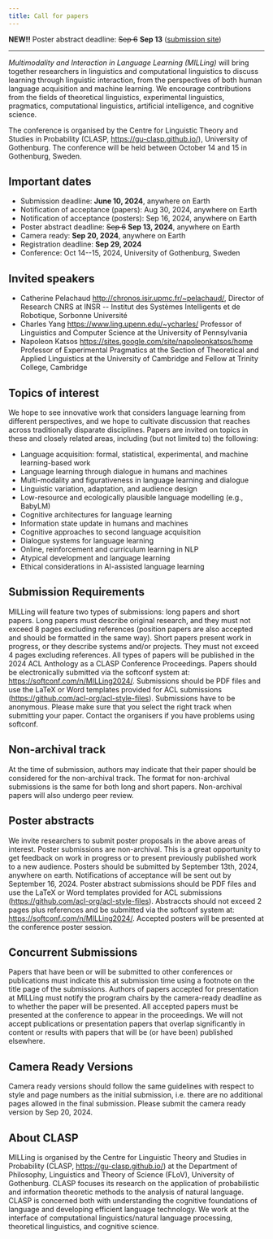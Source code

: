 ```yaml
---
title: Call for papers
---
```


<!-- EMAILS: REMEMBER TO ADD CONFERENCE TITLE AND CFP URL -->

**NEW!!** Poster abstract deadline: ~~Sep 6~~ **Sep 13** ([submission site](https://softconf.com/n/MILLing2024))

----------

*Multimodality and Interaction in Language Learning (MILLing)* will
bring together researchers in linguistics and computational
linguistics to discuss learning through linguistic interaction, from
the perspectives of both human language acquisition and machine
learning. We encourage contributions from the fields of theoretical linguistics, 
experimental linguistics, pragmatics, computational linguistics,
artificial intelligence, and cognitive science.

The conference is organised by the Centre for Linguistic Theory and
Studies in Probability (CLASP, <https://gu-clasp.github.io/>),
University of Gothenburg. The conference will be held between October
14 and 15 in Gothenburg, Sweden.

Important dates
----
- Submission deadline: **June 10, 2024**, anywhere on Earth
- Notification of acceptance (papers): Aug 30, 2024, anywhere on Earth
- Notification of acceptance (posters): Sep 16, 2024, anywhere on Earth
- Poster abstract deadline: ~~Sep 6~~ **Sep 13, 2024**, anywhere on Earth
- Camera ready: **Sep 20, 2024**, anywhere on Earth
- Registration deadline: **Sep 29, 2024**
- Conference: Oct 14--15, 2024, University of Gothenburg, Sweden

Invited speakers
----
- Catherine Pelachaud <http://chronos.isir.upmc.fr/~pelachaud/>, 
  Director of Research CNRS at INSR -- Institut des Systèmes Intelligents et de Robotique, 
  Sorbonne Université
- Charles Yang <https://www.ling.upenn.edu/~ycharles/> 
  Professor of Linguistics and Computer Science at the University of Pennsylvania
- Napoleon Katsos <https://sites.google.com/site/napoleonkatsos/home> 
  Professor of Experimental Pragmatics at the Section of Theoretical and Applied 
  Linguistics at the University of Cambridge and Fellow at Trinity College, Cambridge

Topics of interest
----
We hope to see innovative work that
considers language learning from different perspectives, and we hope
to cultivate discussion that reaches across traditionally disparate
disciplines. Papers are invited on topics in these and closely related
areas, including (but not limited to) the following:

- Language acquisition: formal, statistical, experimental, and machine learning-based work
- Language learning through dialogue in humans and machines
- Multi-modality and figurativeness in language learning and dialogue
- Linguistic variation, adaptation, and audience design
- Low-resource and ecologically plausible language modelling (e.g., BabyLM)
- Cognitive architectures for language learning
- Information state update in humans and machines
- Cognitive approaches to second language acquisition
- Dialogue systems for language learning
- Online, reinforcement and curriculum learning in NLP
- Atypical development and language learning 
- Ethical considerations in AI-assisted language learning

Submission Requirements
----
MILLing will feature two types of submissions: long papers and short
papers. Long papers must describe original research, and they must not
exceed 8 pages excluding references (position papers are also accepted
and should be formatted in the same way). Short papers present work in
progress, or they describe systems and/or projects. They must not
exceed 4 pages excluding references. All types of papers will be
published in the 2024 ACL Anthology as a CLASP Conference Proceedings.
Papers should be electronically submitted via the softconf system at:
<https://softconf.com/n/MILLing2024/>. Submissions should be PDF files
and use the LaTeX or Word templates provided for ACL submissions
(<https://github.com/acl-org/acl-style-files>). Submissions have to be
anonymous. Please make sure that you select the right track when
submitting your paper. Contact the organisers if you have problems
using softconf.

Non-archival track
----
At the time of submission, authors may indicate that their paper should be
considered for the non-archival track. The format for non-archival submissions
is the same for both long and short papers. Non-archival papers will also
undergo peer review. 

Poster abstracts
---

We invite researchers to submit poster proposals in the above areas of
interest. Poster submissions are non-archival. This is a great opportunity to
get feedback on work in progress or to present previously published work to a
new audience. Posters should be submitted by September 13th, 2024, anywhere on
earth. Notifications of acceptance will be sent out by September 16, 2024.
Poster abstract submissions should be PDF files and use the LaTeX or Word
templates provided for ACL submissions
(<https://github.com/acl-org/acl-style-files>). Abstraccts should not exceed 2
pages plus references and be submitted via the softconf system at:
<https://softconf.com/n/MILLing2024/>. Accepted posters will be presented at the
conference poster session.

Concurrent Submissions
----
Papers that have been or will be submitted to other conferences or
publications must indicate this at submission time using a footnote on
the title page of the submissions. Authors of papers accepted for
presentation at MILLing must notify the program chairs by the
camera-ready deadline as to whether the paper will be presented. All
accepted papers must be presented at the conference to appear in the
proceedings. We will not accept publications or presentation papers
that overlap significantly in content or results with papers that will
be (or have been) published elsewhere.

Camera Ready Versions
----
Camera ready versions should follow the same guidelines with respect
to style and page numbers as the initial submission, i.e. there are no
additional pages allowed in the final submission. Please submit the
camera ready version by Sep 20, 2024.

About CLASP
----
MILLing is organised by the Centre for Linguistic Theory and Studies
in Probability (CLASP, <https://gu-clasp.github.io/>) at the Department
of Philosophy, Linguistics and Theory of Science (FLoV), University of
Gothenburg. CLASP focuses its research on the application of
probabilistic and information theoretic methods to the analysis of
natural language. CLASP is concerned both with understanding the
cognitive foundations of language and developing efficient language
technology. We work at the interface of computational
linguistics/natural language processing, theoretical linguistics, and
cognitive science.

